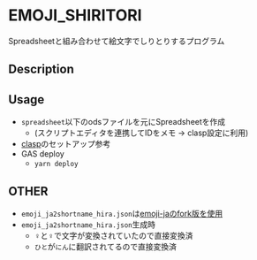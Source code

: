 EMOJI_SHIRITORI
=====

Spreadsheetと組み合わせて絵文字でしりとりするプログラム

## Description


## Usage

- `spreadsheet`以下のodsファイルを元にSpreadsheetを作成
  - (スクリプトエディタを連携してIDをメモ -> clasp設定に利用)
- [clasp](https://github.com/google/clasp)のセットアップ参考
- GAS deploy
  - `yarn deploy`

## OTHER

- `emoji_ja2shortname_hira.json`は[emoji-jaのfork版を使用](https://github.com/TakeshiOnishi/emoji-ja/tree/short_name_yomi)
- `emoji_ja2shortname_hira.json`生成時
  - ♀と♀️で文字が変換されていたので直接変換済
  - `ひと`が`にん`に翻訳されてるので直接変換済

